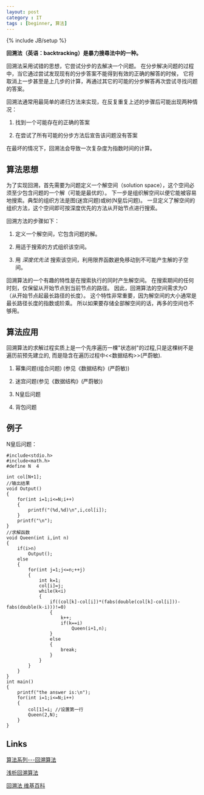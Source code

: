 ```yaml
---
layout: post
category : IT
tags : [beginner, 算法]
---
```

{% include JB/setup %}

**回溯法（英语：backtracking）是暴力搜尋法中的一种。**

回溯法采用试错的思想，它尝试分步的去解决一个问题。
在分步解决问题的过程中，当它通过尝试发现现有的分步答案不能得到有效的正确的解答的时候，
它将取消上一步甚至是上几步的计算，再通过其它的可能的分步解答再次尝试寻找问题的答案。

回溯法通常用最简单的递归方法来实现，在反复重复上述的步骤后可能出现两种情况：

1. 找到一个可能存在的正确的答案

2. 在尝试了所有可能的分步方法后宣告该问题没有答案

在最坏的情况下，回溯法会导致一次复杂度为指数时间的计算。

## 算法思想

为了实现回溯，首先需要为问题定义一个解空间（solution space），这个空间必须至少包含问题的一个解（可能是最优的）。
下一步是组织解空间以便它能被容易地搜索。典型的组织方法是图(迷宫问题)或树(N皇后问题)。
一旦定义了解空间的组织方法，这个空间即可按深度优先的方法从开始节点进行搜索。

回溯方法的步骤如下：

1. 定义一个解空间，它包含问题的解。

2. 用适于搜索的方式组织该空间。

3. 用 _深度优先法_ 搜索该空间，利用限界函数避免移动到不可能产生解的子空间。

回溯算法的一个有趣的特性是在搜索执行的同时产生解空间。
在搜索期间的任何时刻，仅保留从开始节点到当前节点的路径。
因此，回溯算法的空间需求为O（从开始节点起最长路径的长度）。
这个特性非常重要，因为解空间的大小通常是最长路径长度的指数或阶乘。
所以如果要存储全部解空间的话，再多的空间也不够用。

## 算法应用

回溯算法的求解过程实质上是一个先序遍历一棵"状态树"的过程,只是这棵树不是遍历前预先建立的,
而是隐含在遍历过程中<<数据结构>>(严蔚敏).

1. 幂集问题(组合问题) (参见《数据结构》(严蔚敏))

2. 迷宫问题(参见《数据结构》(严蔚敏))

3. N皇后问题

4. 背包问题

## 例子

N皇后问题：

    #include<stdio.h>
    #include<math.h>
    #define N  4
    
    int col[N+1];
    //输出结果
    void Output()
    {
        for(int i=1;i<=N;i++)
        {
            printf("(%d,%d)\n",i,col[i]);
        }
        printf("\n");
    }
    //求解函数
    void Queen(int i,int n)
    {
        if(i>n)
            Output();
        else
        {
            for(int j=1;j<=n;++j)
            {
                int k=1;
                col[i]=j;
                while(k<i)
                {
                    if((col[k]-col[i])*(fabs(double(col[k]-col[i]))-fabs(double(k-i)))!=0)
                    {
                        k++;
                        if(k==i)
                            Queen(i+1,n);
                    }
                    else
                    {
                        break;
                    }
                }
            }
        }
    }
    int main()
    {
        printf("the answer is:\n");
        for(int i=1;i<=N;i++)
        {
            col[1]=i; //设置第一行
            Queen(2,N);
        }
    }


## Links

[算法系列---回溯算法](http://www.cnblogs.com/hustcat/archive/2008/04/09/1144645.html)

[浅析回溯算法](http://touch-2011.iteye.com/blog/1109930)

[回溯法 维基百科](https://zh.wikipedia.org/zh/%E5%9B%9E%E6%BA%AF%E6%B3%95)
